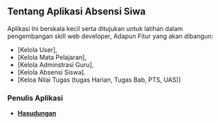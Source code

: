 
## Tentang Aplikasi Absensi Siwa

Aplikasi Ini berskala kecil serta ditujukan untuk latihan dalam pengembangan skill web developer, Adapun Fitur yang akan dibangun:
- [Kelola User],
- [Kelola Mata Pelajaran],
- [Kelola Adminstrasi Guru],
- [Kelola Absensi Siswa].
- [Keloa Nilai Tugas (tugas Harian, Tugas Bab, PTS, UAS)]


### Penulis Aplikasi
- **[Hasudungan](https://twitter.com/jung_doeng)**
